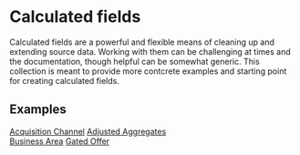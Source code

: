 # Calculated fields

Calculated fields are a powerful and flexible means of cleaning up and extending source data. Working with them can be challenging at times and the documentation, though helpful can be somewhat generic. This collection is meant to provide more contcrete examples and starting point for creating calculated fields.

## Examples
[Acquisition Channel](https://github.com/SiriusBits/data-studio-helpers/edit/master/calculated-fields/acquisition-channel.md)
[Adjusted Aggregates](https://github.com/SiriusBits/data-studio-helpers/edit/master/calculated-fields/adjusted-aggregates.md)	
[Business Area](https://github.com/SiriusBits/data-studio-helpers/edit/master/calculated-fields/business-area.md)
[Gated Offer](https://github.com/SiriusBits/data-studio-helpers/edit/master/calculated-fields/gated-offer.md)
